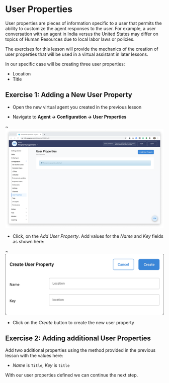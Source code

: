 # User Properties

User properties are pieces of information specific to a user that permits the ability to customize the
agent responses to the user. For example, a user conversation with an agent in India versus
the United States may differ on topics of Human Resources due to local labor laws or policies.

The exercises for this lesson will provide the mechanics of the creation of user properties that will be used in
a virtual assistant in later lessons.

In our specific case will be creating three user properties:

- Location
- Title

## Exercise 1: Adding a New User Property

- Open the new virtual agent you created in the previous lesson

- Navigate to **Agent -> Configuration -> User Properties**

~![User properties configuration](contents/hr-agent/images/user-properties-builder.png)

- Click, on the _Add User Property_. Add values for the _Name_ and _Key_ fields as shown here:

~![New user property dialog](contents/hr-agent/images/user-property-new-dialog.png)

- Click on the _Create_ button to create the new user property

## Exercise 2: Adding additional User Properties

Add two additional properties using the method provided in the previous lesson with the values here:

- _Name_ is `Title`, _Key_ is `title`

With our user properties defined we can continue the next step.
